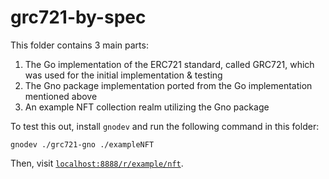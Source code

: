 # grc721-by-spec

This folder contains 3 main parts:
1. The Go implementation of the ERC721 standard, called GRC721, which was used 
for the initial implementation & testing
2. The Gno package implementation ported from the Go implementation mentioned above
3. An example NFT collection realm utilizing the Gno package

To test this out, install `gnodev` and run the following command in this folder:
```shell
gnodev ./grc721-gno ./exampleNFT
```

Then, visit [`localhost:8888/r/example/nft`](http://localhost:8888/r/example/nft).
